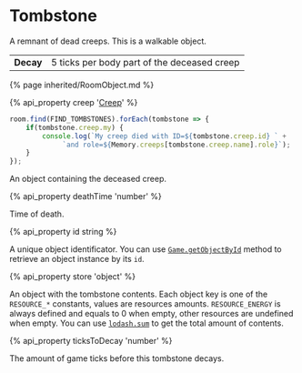 # Tombstone

<img src="img/tombstone.gif" alt="" align="right" />

A remnant of dead creeps. This is a walkable object. 

<table class="table gameplay-info">
    <tbody>
    <tr>
        <td><strong>Decay</strong></td>
        <td>5 ticks per body part of the deceased creep</td>
    </tr>
    </tbody>
</table>

{% page inherited/RoomObject.md %}

{% api_property creep '<a href="#Creep">Creep</a>' %}

```javascript
room.find(FIND_TOMBSTONES).forEach(tombstone => {
    if(tombstone.creep.my) {
        console.log(`My creep died with ID=${tombstone.creep.id} ` +
             `and role=${Memory.creeps[tombstone.creep.name].role}`);   
    }    
});
```

An object containing the deceased creep.

{% api_property deathTime 'number' %}

Time of death. 

{% api_property id string %}

A unique object identificator. You can use <a href="#Game.getObjectById"><code>Game.getObjectById</code></a> method to retrieve an object instance by its <code>id</code>.


{% api_property store 'object' %}

An object with the tombstone contents. Each object key is one of the <code>RESOURCE_*</code> constants, values are resources amounts. <code>RESOURCE_ENERGY</code> is always defined and equals to 0 when empty, other resources are undefined when empty. You can use <a href="https://github.com/lodash/lodash/blob/3.10.1/doc/README.md#_sumcollection-iteratee-thisarg"><code>lodash.sum</code></a> to get the total amount of contents.


{% api_property ticksToDecay 'number' %}

The amount of game ticks before this tombstone decays.



